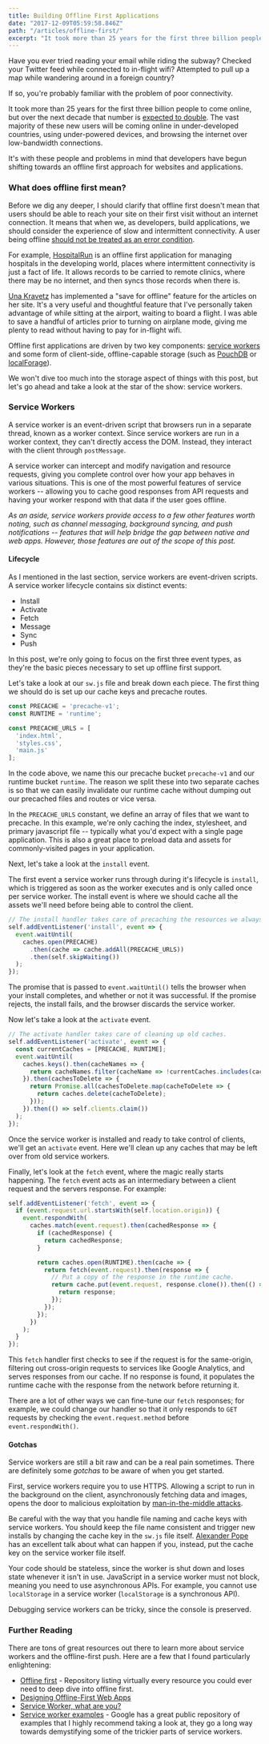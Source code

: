 ```yaml
---
title: Building Offline First Applications
date: "2017-12-09T05:59:58.846Z"
path: "/articles/offline-first/"
excerpt: "It took more than 25 years for the first three billion people to come online, but over the next decade that number is expected to double. It's with these people and problems in mind that developers have begun shifting towards an offline first approach for websites and applications."
---
```


Have you ever tried reading your email while riding the subway? Checked your Twitter feed while connected to in-flight wifi? Attempted to pull up a map while wandering around in a foreign country?

If so, you're probably familiar with the problem of poor connectivity.

It took more than 25 years for the first three billion people to come online, but over the next decade that number is [expected to double](http://next3b.com/the-next-3-billion/). The vast majority of these new users will be coming online in under-developed countries, using under-powered devices, and browsing the internet over low-bandwidth connections.

It's with these people and problems in mind that developers have begun shifting towards an offline first approach for websites and applications.

### What does offline first mean?

Before we dig any deeper, I should clarify that offline first doesn't mean that users should be able to reach your site on their first visit without an internet connection. It means that when we, as developers, build applications, we should consider the experience of slow and intermittent connectivity. A user being offline [should not be treated as an error condition](https://alistapart.com/article/offline-first#section5).

For example, [HospitalRun](http://hospitalrun.io/) is an offline first application for managing hospitals in the developing world, places where intermittent connectivity is just a fact of life. It allows records to be carried to remote clinics, where there may be no internet, and then syncs those records when there is.

[Una Kravetz](https://una.im/save-offline/) has implemented a "save for offline" feature for the articles on her site. It's a very useful and thoughtful feature that I've personally taken advantage of while sitting at the airport, waiting to board a flight. I was able to save a handful of articles prior to turning on airplane mode, giving me plenty to read without having to pay for in-flight wifi.

Offline first applications are driven by two key components: [service workers](https://developer.mozilla.org/en-US/docs/Web/API/Service_Worker_API) and some form of client-side, offline-capable storage (such as [PouchDB](https://pouchdb.com/) or [localForage](https://localforage.github.io/localForage/)).

We won't dive too much into the storage aspect of things with this post, but let's go ahead and take a look at the star of the show: service workers.

### Service Workers

A service worker is an event-driven script that browsers run in a separate thread, known as a worker context. Since service workers are run in a worker context, they can't directly access the DOM. Instead, they interact with the client through `postMessage`.

A service worker can intercept and modify navigation and resource requests, giving you complete control over how your app behaves in various situations. This is one of the most powerful features of service workers -- allowing you to cache good responses from API requests and having your worker respond with that data if the user goes offline.

*As an aside, service workers provide access to a few other features worth noting, such as channel messaging, background syncing, and push notifications -- features that will help bridge the gap between native and web apps. However, those features are out of the scope of this post.*

#### Lifecycle

As I mentioned in the last section, service workers are event-driven scripts. A service worker lifecycle contains six distinct events:

- Install
- Activate
- Fetch
- Message
- Sync
- Push

In this post, we're only going to focus on the first three event types, as they're the basic pieces necessary to set up offline first support.

Let's take a look at our `sw.js` file and break down each piece. The first thing we should do is set up our cache keys and precache routes.

```js
const PRECACHE = 'precache-v1';
const RUNTIME = 'runtime';

const PRECACHE_URLS = [
  'index.html',
  'styles.css',
  'main.js'
];
```

In the code above, we name this our precache bucket `precache-v1` and our runtime bucket `runtime`. The reason we split these into two separate caches is so that we can easily invalidate our runtime cache without dumping out our precached files and routes or vice versa.

In the `PRECACHE_URLS` constant, we define an array of files that we want to precache. In this example, we're only caching the index, stylesheet, and primary javascript file -- typically what you'd expect with a single page application. This is also a great place to preload data and assets for commonly-visited pages in your application. 

Next, let's take a look at the `install` event.

The first event a service worker runs through during it's lifecycle is `install`, which is triggered as soon as the worker executes and is only called once per service worker. The install event is where we should cache all the assets we'll need before being able to control the client.

```js
// The install handler takes care of precaching the resources we always need.
self.addEventListener('install', event => {
  event.waitUntil(
    caches.open(PRECACHE)
      .then(cache => cache.addAll(PRECACHE_URLS))
      .then(self.skipWaiting())
  );
});
```

The promise that is passed to `event.waitUntil()` tells the browser when your install completes, and whether or not it was successful. If the promise rejects, the install fails, and the browser discards the service worker.

Now let's take a look at the `activate` event.

```js
// The activate handler takes care of cleaning up old caches.
self.addEventListener('activate', event => {
  const currentCaches = [PRECACHE, RUNTIME];
  event.waitUntil(
    caches.keys().then(cacheNames => {
      return cacheNames.filter(cacheName => !currentCaches.includes(cacheName));
    }).then(cachesToDelete => {
      return Promise.all(cachesToDelete.map(cacheToDelete => {
        return caches.delete(cacheToDelete);
      }));
    }).then(() => self.clients.claim())
  );
});
```

Once the service worker is installed and ready to take control of clients, we'll get an `activate` event. Here we'll clean up any caches that may be left over from old service workers.

Finally, let's look at the `fetch` event, where the magic really starts happening. The `fetch` event acts as an intermediary between a client request and the servers response. For example:


```js
self.addEventListener('fetch', event => {
  if (event.request.url.startsWith(self.location.origin)) {
    event.respondWith(
      caches.match(event.request).then(cachedResponse => {
        if (cachedResponse) {
          return cachedResponse;
        }

        return caches.open(RUNTIME).then(cache => {
          return fetch(event.request).then(response => {
            // Put a copy of the response in the runtime cache.
            return cache.put(event.request, response.clone()).then(() => {
              return response;
            });
          });
        });
      })
    );
  }
});
```

This `fetch` handler first checks to see if the request is for the same-origin, filtering out cross-origin requests to services like Google Analytics, and serves responses from our cache. If no response is found, it populates the runtime cache with the response from the network before returning it.

There are a lot of other ways we can fine-tune our `fetch` responses; for example, we could change our handler so that it only responds to `GET` requests by checking the `event.request.method` before `event.respondWith()`. 

#### Gotchas

Service workers are still a bit raw and can be a real pain sometimes. There are definitely some _gotchas_ to be aware of when you get started.

First, service workers require you to use HTTPS. Allowing a script to run in the background on the client, asynchronously fetching data and images, opens the door to malicious exploitation by [man-in-the-middle attacks](https://www.veracode.com/security/man-middle-attack). 

Be careful with the way that you handle file naming and cache keys with service workers. You should keep the file name consistent and trigger new installs by changing the cache key in the `sw.js` file itself. [Alexander Pope](https://www.youtube.com/watch?v=CPP9ew4Co0M) has an excellent talk about what can happen if you, instead, put the cache key on the service worker file itself.

Your code should be stateless, since the worker is shut down and loses state whenever it isn't in use. JavaScript in a service worker must not block, meaning you need to use asynchronous APIs. For example, you cannot use `localStorage` in a service worker (`localStorage` is a synchronous API).

Debugging service workers can be tricky, since the console is preserved.

### Further Reading
There are tons of great resources out there to learn more about service workers and the offline-first push. Here are a few that I found particularly enlightening:

- [Offline first](https://github.com/pazguille/offline-first) - Repository listing virtually every resource you could ever need to deep dive into offline first.
- [Designing Offline-First Web Apps](https://alistapart.com/article/offline-first)
- [Service Worker, what are you?](https://medium.com/@kosamari/service-worker-what-are-you-ca0f8df92b65)
- [Service worker examples](https://github.com/GoogleChrome/samples/tree/gh-pages/service-worker) - Google has a great public repository of examples that I highly recommend taking a look at, they go a long way towards demystifying some of the trickier parts of service workers.